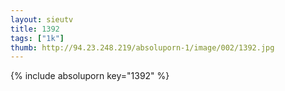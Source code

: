 ```yaml
--- 
layout: sieutv
title: 1392
tags: ["1k"]
thumb: http://94.23.248.219/absoluporn-1/image/002/1392.jpg
---
```

{% include absoluporn key="1392" %} 
